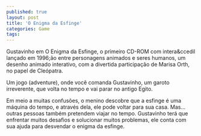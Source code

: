 ```yaml
---
published: true
layout: post
title: 'O Enigma da Esfinge'
categories: Game
tags: 
---
```

Gustavinho em O Enigma da Esfinge, o primeiro CD-ROM com intera&ccedil lançado em 1996;&atilde;o entre personagens animados e seres humanos, um desenho animado interativo, com a divertida participa&ccedil;&atilde;o de Marisa Orth, no papel de Cle&oacute;patra.




Um jogo (adventure), onde voc&ecirc; comanda Gustavinho, um garoto irreverente, que volta no tempo e vai parar no antigo Egito. 




Em meio a muitas confus&otilde;es, o menino descobre que a esfinge &eacute; uma m&aacute;quina do tempo, e atrav&eacute;s dela, ele pode voltar para sua casa. Mas... outras pessoas tamb&eacute;m pretendem viajar no tempo. Gustavinho ter&aacute; que enfrentar muitos desafios e solucionar muitos problemas, ele conta com sua ajuda para desvendar o enigma da esfinge.


